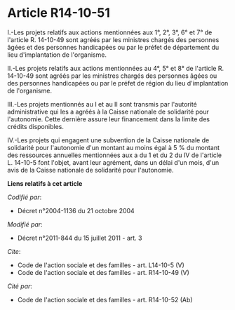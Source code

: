 # Article R14-10-51

I.-Les projets relatifs aux actions mentionnées aux 1°, 2°, 3°, 6° et 7° de l'article R. 14-10-49 sont agréés par les
ministres chargés des personnes âgées et des personnes handicapées ou par le préfet de département du lieu d'implantation de
l'organisme. 

II.-Les projets relatifs aux actions mentionnées au 4°, 5° et 8° de l'article R. 14-10-49 sont agréés par les ministres
chargés des personnes âgées ou des personnes handicapées ou par le préfet de région du lieu d'implantation de l'organisme. 

III.-Les projets mentionnés au I et au II sont transmis par l'autorité administrative qui les a agréés à la Caisse nationale
de solidarité pour l'autonomie. Cette dernière assure leur financement dans la limite des crédits disponibles. 

IV.-Les projets qui engagent une subvention de la Caisse nationale de solidarité pour l'autonomie d'un montant au moins égal
à 5 % du montant des ressources annuelles mentionnées aux a du 1 et du 2 du IV de l'article L. 14-10-5 font l'objet, avant
leur agrément, dans un délai d'un mois, d'un avis de la Caisse nationale de solidarité pour l'autonomie.

**Liens relatifs à cet article**

_Codifié par_:

  - Décret n°2004-1136 du 21 octobre 2004

_Modifié par_:

  - Décret n°2011-844 du 15 juillet 2011 - art. 3

_Cite_:

  - Code de l'action sociale et des familles - art. L14-10-5 (V)
  - Code de l'action sociale et des familles - art. R14-10-49 (V)

_Cité par_:

  - Code de l'action sociale et des familles - art. R14-10-52 (Ab)
